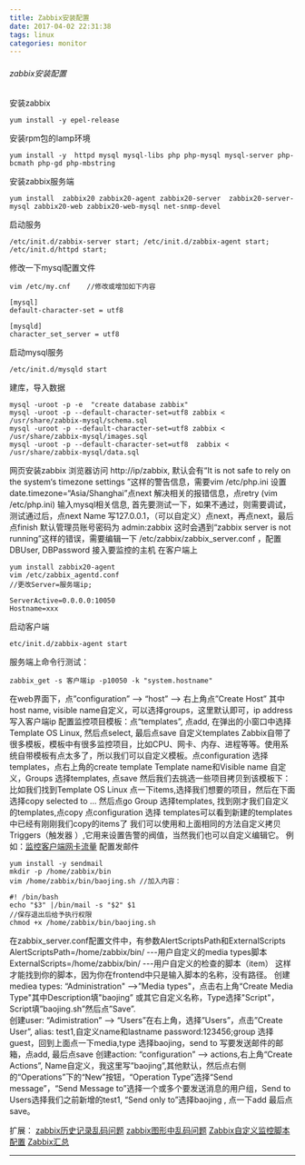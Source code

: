 ```yaml
---
title: Zabbix安装配置
date: 2017-04-02 22:31:38
tags: linux
categories: monitor 
---
```

###### zabbix安装配置
安装zabbix
```
yum install -y epel-release
```
安装rpm包的lamp环境
```
yum install -y  httpd mysql mysql-libs php php-mysql mysql-server php-bcmath php-gd php-mbstring
```
安装zabbix服务端
```
yum install  zabbix20 zabbix20-agent zabbix20-server  zabbix20-server-mysql zabbix20-web zabbix20-web-mysql net-snmp-devel
```
启动服务
```
/etc/init.d/zabbix-server start; /etc/init.d/zabbix-agent start; /etc/init.d/httpd start; 
```
修改一下mysql配置文件
```
vim /etc/my.cnf    //修改或增加如下内容

[mysql]
default-character-set = utf8

[mysqld]
character_set_server = utf8
```
启动mysql服务
```
/etc/init.d/mysqld start
```
建库，导入数据
```
mysql -uroot -p -e  "create database zabbix"
mysql -uroot -p --default-character-set=utf8 zabbix < /usr/share/zabbix-mysql/schema.sql
mysql -uroot -p --default-character-set=utf8 zabbix < /usr/share/zabbix-mysql/images.sql
mysql -uroot -p --default-character-set=utf8  zabbix < /usr/share/zabbix-mysql/data.sql
```
网页安装zabbix
浏览器访问 http://ip/zabbix, 默认会有“It is not safe to rely on the system‘s timezone settings ”这样的警告信息，需要vim /etc/php.ini 设置 date.timezone=“Asia/Shanghai”点next
解决相关的报错信息，点retry  (vim /etc/php.ini)
输入mysql相关信息, 首先要测试一下，如果不通过，则需要调试，测试通过后，点next
Name 写127.0.0.1，（可以自定义）点next，再点next，最后点finish
默认管理员账号密码为 admin:zabbix
这时会遇到“zabbix server is not running”这样的错误，需要编辑一下 /etc/zabbix/zabbix_server.conf ，配置DBUser, DBPassword
接入要监控的主机
在客户端上
```
yum install zabbix20-agent
vim /etc/zabbix_agentd.conf 
//更改Server=服务端ip; 

ServerActive=0.0.0.0:10050
Hostname=xxx
```
启动客户端
```
etc/init.d/zabbix-agent start
```
服务端上命令行测试：
```
zabbix_get -s 客户端ip -p10050 -k "system.hostname"
```
在web界面下，点”configuration” --> “host” --> 右上角点”Create Host”  其中host name,  visible name自定义，可以选择groups，这里默认即可，ip address 写入客户端ip
配置监控项目模板：点“templates”, 点add, 在弹出的小窗口中选择Template OS Linux, 然后点select, 最后点save
自定义templates
Zabbix自带了很多模板，模板中有很多监控项目，比如CPU、网卡、内存、进程等等。使用系统自带模板有点太多了，所以我们可以自定义模板。点configuration 选择 templates，点右上角的create template
Template name和Visible name  自定义，Groups 选择templates, 点save
然后我们去挑选一些项目拷贝到该模板下：比如我们找到Template OS Linux 点一下items,选择我们想要的项目，然后在下面选择copy selected to … 然后点go 
Group 选择templates, 找到刚才我们自定义的templates,点copy
点configuration 选择 templates可以看到新建的templates中已经有刚刚我们copy的items了
我们可以使用和上面相同的方法自定义拷贝Triggers（触发器 ）,它用来设置告警的阀值，当然我们也可以自定义编辑它。
例如：[监控客户端网卡流量](http://ask.apelearn.com/question/8091)
配置发邮件
```
yum install -y sendmail 
mkdir -p /home/zabbix/bin
vim /home/zabbix/bin/baojing.sh //加入内容：

#! /bin/bash
echo "$3" |/bin/mail -s "$2" $1
//保存退出后给予执行权限
chmod +x /home/zabbix/bin/baojing.sh 
```
在zabbix_server.conf配置文件中，有参数AlertScriptsPath和ExternalScripts
AlertScriptsPath=/home/zabbix/bin/ ---用户自定义的media types脚本
ExternalScripts=/home/zabbix/bin/ ---用户自定义的检查的脚本（item）
这样才能找到你的脚本，因为你在frontend中只是输入脚本的名称，没有路径。
创建mediea types: “Administration" -->”Media types"，点击右上角“Create Media Type"其中Description填"baojing” 或其它自定义名称，Type选择"Script"，Script填”baojing.sh”然后点”Save”.  
创建user: “Adimistration” --> “Users”在右上角，选择”Users”，点击”Create User”, alias: test1,自定义name和lastname password:123456;group 选择guest，回到上面点一下media,type 选择baojing，send to 写要发送邮件的邮箱，点add, 最后点save
创建action: “configuration” --> actions,右上角“Create Actions”, Name自定义，我这里写”baojing”,其他默认，然后点右侧的“Operations”下的“New”按钮，“Operation Type”选择“Send message”，“Send Message to”选择一个或多个要发送消息的用户组，Send to Users选择我们之前新增的test1, “Send only to”选择baojing , 点一下add
最后点save。

扩展：
[zabbix历史记录乱码问题](http://zhujiangtao.blog.51cto.com/6387416/1313630)
[zabbix图形中乱码问题](http://ask.apelearn.com/question/8090) 
[Zabbix自定义监控脚本配置](http://xianglinhu.blog.51cto.com/5787032/d-6)
[Zabbix汇总](http://xianglinhu.blog.51cto.com/5787032/d-6)









****